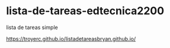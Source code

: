 # lista-de-tareas-edtecnica2200
lista de tareas simple 

https://troyerc.github.io/listadetareasbryan.github.io/
 
